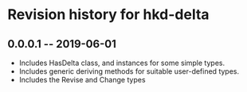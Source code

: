 # Revision history for hkd-delta

## 0.0.0.1 -- 2019-06-01
* Includes HasDelta class, and instances for some simple types.
* Includes generic deriving methods for suitable user-defined types.
* Includes the Revise and Change types
